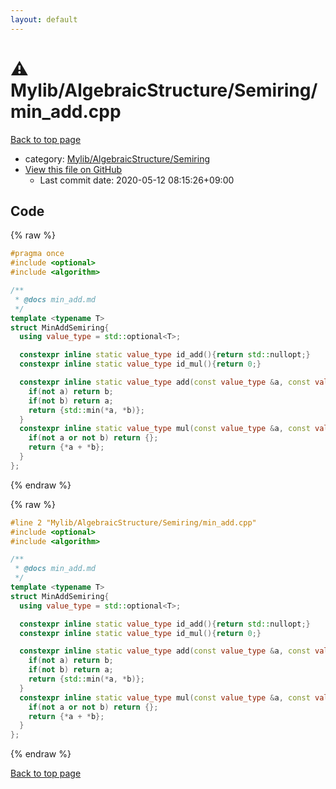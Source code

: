 ```yaml
---
layout: default
---
```


<!-- mathjax config similar to math.stackexchange -->
<script type="text/javascript" async
  src="https://cdnjs.cloudflare.com/ajax/libs/mathjax/2.7.5/MathJax.js?config=TeX-MML-AM_CHTML">
</script>
<script type="text/x-mathjax-config">
  MathJax.Hub.Config({
    TeX: { equationNumbers: { autoNumber: "AMS" }},
    tex2jax: {
      inlineMath: [ ['$','$'] ],
      processEscapes: true
    },
    "HTML-CSS": { matchFontHeight: false },
    displayAlign: "left",
    displayIndent: "2em"
  });
</script>

<script type="text/javascript" src="https://cdnjs.cloudflare.com/ajax/libs/jquery/3.4.1/jquery.min.js"></script>
<script src="https://cdn.jsdelivr.net/npm/jquery-balloon-js@1.1.2/jquery.balloon.min.js" integrity="sha256-ZEYs9VrgAeNuPvs15E39OsyOJaIkXEEt10fzxJ20+2I=" crossorigin="anonymous"></script>
<script type="text/javascript" src="../../../../assets/js/copy-button.js"></script>
<link rel="stylesheet" href="../../../../assets/css/copy-button.css" />


# :warning: Mylib/AlgebraicStructure/Semiring/min_add.cpp

<a href="../../../../index.html">Back to top page</a>

* category: <a href="../../../../index.html#3df95940e092844fc072dd50b6844b29">Mylib/AlgebraicStructure/Semiring</a>
* <a href="{{ site.github.repository_url }}/blob/master/Mylib/AlgebraicStructure/Semiring/min_add.cpp">View this file on GitHub</a>
    - Last commit date: 2020-05-12 08:15:26+09:00




## Code

<a id="unbundled"></a>
{% raw %}
```cpp
#pragma once
#include <optional>
#include <algorithm>

/**
 * @docs min_add.md
 */
template <typename T>
struct MinAddSemiring{
  using value_type = std::optional<T>;

  constexpr inline static value_type id_add(){return std::nullopt;}
  constexpr inline static value_type id_mul(){return 0;}

  constexpr inline static value_type add(const value_type &a, const value_type &b){
    if(not a) return b;
    if(not b) return a;
    return {std::min(*a, *b)};
  }
  constexpr inline static value_type mul(const value_type &a, const value_type &b){
    if(not a or not b) return {};
    return {*a + *b};
  }
};

```
{% endraw %}

<a id="bundled"></a>
{% raw %}
```cpp
#line 2 "Mylib/AlgebraicStructure/Semiring/min_add.cpp"
#include <optional>
#include <algorithm>

/**
 * @docs min_add.md
 */
template <typename T>
struct MinAddSemiring{
  using value_type = std::optional<T>;

  constexpr inline static value_type id_add(){return std::nullopt;}
  constexpr inline static value_type id_mul(){return 0;}

  constexpr inline static value_type add(const value_type &a, const value_type &b){
    if(not a) return b;
    if(not b) return a;
    return {std::min(*a, *b)};
  }
  constexpr inline static value_type mul(const value_type &a, const value_type &b){
    if(not a or not b) return {};
    return {*a + *b};
  }
};

```
{% endraw %}

<a href="../../../../index.html">Back to top page</a>

